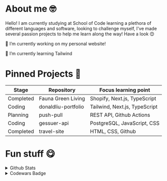 # About me 🤓

Hello! I am currently studying at School of Code learning a plethora of different languages and software, looking to challenge myself, I've made several passion projects to help me learn along the way! Have a look 😊


🔭 I’m currently working on my personal website!

🌱 I’m currently learning Tailwind

# Pinned Projects 📌

| Stage | Repository | Focus learning point |
|----------|----------|----------|
| Completed | Fauna Green Living | Shopify, Next.js, TypeScript  |
| Coding | donaldliu-portfolio | Tailwind, Next.js, TypeScript |
| Planning | push-pull | REST API, Github Actions |
| Coding | gessuer-api | PostgreSQL, JavaScript, CSS |
| Completed | travel-site | HTML, CSS, Github |

# Fun stuff 😋
<details>
  <summary> Github Stats </summary>

![donaldliu1's Streak](https://github-readme-streak-stats.herokuapp.com/?user=donaldliu1&theme=midnight-purple&hide_border=false)

![donaldliu1's Top Languages](https://github-readme-stats.vercel.app/api/top-langs/?username=donaldliu1&theme=midnight-purple&show_icons=true&hide_border=false&layout=compact)
</details>

<details>
  <summary> Codewars Badge </summary>
![Codewars Badge](https://www.codewars.com/users/donaldliu1/badges/large)
  
</details>

